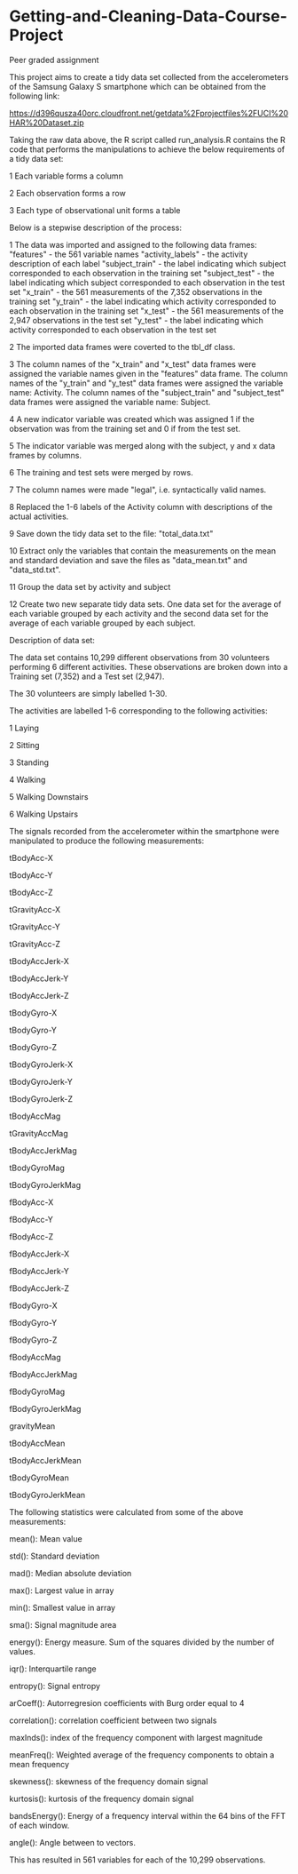 # Getting-and-Cleaning-Data-Course-Project
Peer graded assignment

This project aims to create a tidy data set collected from the accelerometers of the Samsung Galaxy S smartphone which can be obtained from the following link:

https://d396qusza40orc.cloudfront.net/getdata%2Fprojectfiles%2FUCI%20HAR%20Dataset.zip

Taking the raw data above, the R script called run_analysis.R contains the R code that performs the manipulations to achieve the below requirements of a tidy data set:

1 Each variable forms a column

2 Each observation forms a row

3 Each type of observational unit forms a table

Below is a stepwise description of the process:

1 The data was imported and assigned to the following data frames:
  "features" - the 561 variable names
  "activity_labels" - the activity description of each label
  "subject_train" - the label indicating which subject corresponded to each observation in the training set
  "subject_test" - the label indicating which subject corresponded to each observation in the test set
  "x_train" - the 561 measurements of the 7,352 observations in the training set
  "y_train" - the label indicating which activity corresponded to each observation in the training set
  "x_test" - the 561 measurements of the 2,947 observations in the test set
  "y_test" - the label indicating which activity corresponded to each observation in the test set
  
2 The imported data frames were coverted to the tbl_df class.

3 The column names of the "x_train" and "x_test" data frames were assigned the variable names given in the "features" data frame. 
  The column names of the "y_train" and "y_test" data frames were assigned the variable name: Activity. 
  The column names of the "subject_train" and "subject_test" data frames were assigned the variable name: Subject.
  
4 A new indicator variable was created which was assigned 1 if the observation was from the training set and 0 if from the test set.

5 The indicator variable was merged along with the subject, y and x data frames by columns.

6 The training and test sets were merged by rows.

7 The column names were made "legal", i.e. syntactically valid names.

8 Replaced the 1-6 labels of the Activity column with descriptions of the actual activities.

9 Save down the tidy data set to the file: "total_data.txt"

10 Extract only the variables that contain the measurements on the mean and standard deviation and save the files as "data_mean.txt" and    "data_std.txt".

11 Group the data set by activity and subject

12 Create two new separate tidy data sets. One data set for the average of each variable grouped by each activity and the second data      set for the average of each variable grouped by each subject.

Description of data set:

The data set contains 10,299 different observations from 30 volunteers performing 6 different activities. These observations are broken down into a Training set (7,352) and a Test set (2,947).

The 30 volunteers are simply labelled 1-30.

The activities are labelled 1-6 corresponding to the following activities:

1 Laying

2 Sitting

3 Standing

4 Walking

5 Walking Downstairs

6 Walking Upstairs

The signals recorded from the accelerometer within the smartphone were manipulated to produce the following measurements:

tBodyAcc-X

tBodyAcc-Y

tBodyAcc-Z

tGravityAcc-X

tGravityAcc-Y

tGravityAcc-Z

tBodyAccJerk-X

tBodyAccJerk-Y

tBodyAccJerk-Z

tBodyGyro-X

tBodyGyro-Y

tBodyGyro-Z

tBodyGyroJerk-X

tBodyGyroJerk-Y

tBodyGyroJerk-Z

tBodyAccMag

tGravityAccMag

tBodyAccJerkMag

tBodyGyroMag

tBodyGyroJerkMag

fBodyAcc-X

fBodyAcc-Y

fBodyAcc-Z

fBodyAccJerk-X

fBodyAccJerk-Y

fBodyAccJerk-Z

fBodyGyro-X

fBodyGyro-Y

fBodyGyro-Z

fBodyAccMag

fBodyAccJerkMag

fBodyGyroMag

fBodyGyroJerkMag

gravityMean

tBodyAccMean

tBodyAccJerkMean

tBodyGyroMean

tBodyGyroJerkMean

The following statistics were calculated from some of the above measurements:

mean(): Mean value

std(): Standard deviation

mad(): Median absolute deviation 

max(): Largest value in array

min(): Smallest value in array

sma(): Signal magnitude area

energy(): Energy measure. Sum of the squares divided by the number of values. 

iqr(): Interquartile range 

entropy(): Signal entropy

arCoeff(): Autorregresion coefficients with Burg order equal to 4

correlation(): correlation coefficient between two signals

maxInds(): index of the frequency component with largest magnitude

meanFreq(): Weighted average of the frequency components to obtain a mean frequency

skewness(): skewness of the frequency domain signal 

kurtosis(): kurtosis of the frequency domain signal 

bandsEnergy(): Energy of a frequency interval within the 64 bins of the FFT of each window.

angle(): Angle between to vectors.

This has resulted in 561 variables for each of the 10,299 observations.

